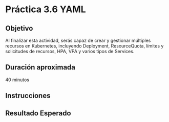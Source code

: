 # Práctica 3.6 YAML

## Objetivo
Al finalizar esta actividad, serás capaz de crear y gestionar múltiples recursos en Kubernetes, incluyendo Deployment, ResourceQuota, límites y solicitudes de recursos, HPA, VPA y varios tipos de Services.



## Duración aproximada

40 minutos

## Instrucciones

## Resultado Esperado